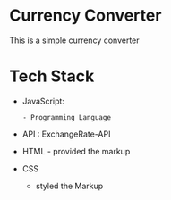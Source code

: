 # Currency Converter

This is a simple currency converter

# Tech Stack

- JavaScript:

      - Programming Language
      
- API : ExchangeRate-API
      
- HTML - provided the markup
- CSS 
     - styled the Markup
